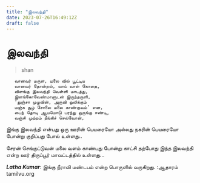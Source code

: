 ```yaml
---
title: "இலவந்தி"
date: 2023-07-26T16:49:12Z
draft: false
---
```


# இலவந்தி

> shan

```   மாநீர் வேலிக் கடம்பு எறிந்து, இமயத்து,
   வானவர் மருள, மலை வில் பூட்டிய 
   வானவர் தோன்றல், வாய் வாள் கோதை, 
   விளங்கு இலவந்தி வெள்ளி மாடத்து, 
   இளங்கோவேண்மாளுடன் இருந்தருளி, 
   ‘துஞ்சா முழவின், அருவி ஒலிக்கும் 
   மஞ்சு சூழ் சோலை மலை காண்குவம்’ என, 
   பைந் தொடி ஆயமொடு பரந்து ஒருங்கு ஈண்டி, 
   வஞ்சி முற்றம் நீங்கிச் செல்வோன்,
```

இங்கு இலவந்தி என்பது ஒரு ஊரின் பெயரையோ அல்லது நகரின் பெயரையோ போன்று குறிப்பது போல் உள்ளது..

சேரன் செங்குட்டுவன் மலை வளம் காண்பது போன்று காட்சி
தற்போது இந்த இலவந்தி என்ற ஊர் திருப்பூர் மாவட்டத்தில் உள்ளது…

***Latha Kumar***: இங்கு நீராவி மண்டபம் என்ற பொருளில் வருகிறது. 
:ஆதாரம் tamilvu.org
 
